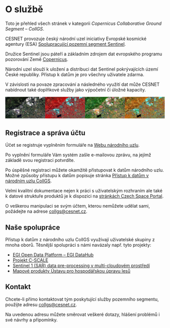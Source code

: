 # O službě

Toto je přehled všech stránek v kategorii *Copernicus Collaborative Ground Segment – CollGS*. 

CESNET provozuje český národní uzel iniciativy Evropské kosmické agentury (ESA) [Spolupracující pozemní segment Sentinel](http://collgs.czechspaceportal.cz).

Družice Sentinel jsou páteří a základním zdrojem dat evropského programu pozorování Země [Copernicus](http://copernicus.gov.cz).

Národní uzel slouží k uložení a distribuci dat Sentinel pokrývajících území České republiky. Přístup k datům je pro všechny uživatele zdarma. 

V závislosti na povaze zpracování a následného využití dat může CESNET nabídnout také doplňkové služby jako výpočetní či úložné kapacity. 

![pic](sentinel-strip.jpg)

## Registrace a správa účtu

Účet se registruje vyplněním formuláře na [Webu národního uzlu](https://dhr1.cesnet.cz/#/self-registration).

Po vyplnění formuláře Vám systém zašle e-mailovou zprávu, na jejímž základě svou registraci potvrdíte.

Po úspěšné registraci můžete okamžitě přistupovat k datům národního uzlu. Možné způsoby přístupu k datům popisuje stránka [Přístup k datům v národním uzlu CollGS](/related/collgs/pristup-k-datum).

Velmi kvalitní dokumentace nejen k práci s uživatelským rozhraním ale také k datové struktuře produktů je k dispozici na [stránkách Czech Space Portal](https://collgs.czechspaceportal.cz/uzivatelska-prirucka/manual-ke-collgs/).

O veškerou manipulaci se svým účtem, kterou nemůžete udělat sami, požádejte na adrese <collgs@cesnet.cz>. 

## Naše spolupráce

Přístup k datům z národního uzlu CollGS využívají uživatelské skupiny z mnoha oborů. Těsnější spolupráci s námi navázaly např. tyto projekty:

- [EGI Open Data Platform &ndash; EGI DataHub](https://datahub.egi.eu)
- [Projekt C-SCALE](https://c-scale.eu)
- [Sentinel 1 (SAR) data pre-processing v multi-cloudovém prostředí](https://github.com/SimonNtz/SAR_app)
- [Mapové produkty Ústavu pro hospodářskou úpravu lesů](http://geoportal.uhul.cz/mapy/MapyDpz.html)

## Kontakt

Chcete-li přímo kontaktovat tým poskytující služby pozemního segmentu, použijte adresu <collgs@cesnet.cz>.

Na uvedenou adresu můžete směrovat veškeré dotazy, hlášení problémů i své návrhy a připomínky. 
